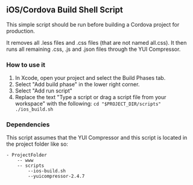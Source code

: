 ## iOS/Cordova Build Shell Script ##

This simple script should be run before building a Cordova project for production.

It removes all .less files and .css files (that are not named all.css).
It then runs all remaining .css, .js and .json files through the YUI Compressor.

### How to use it ###

1. In Xcode, open your project and select the Build Phases tab.
2. Select "Add build phase" in the lower right corner.
3. Select "Add run script"
4. Replace the text "Type a script or drag a script file from your workspace" with the following:
`
	cd "$PROJECT_DIR/scripts"
	./ios_build.sh
`

### Dependencies ###

This script assumes that the YUI Compressor and this script is located in the
project folder like so:

	- ProjectFolder
		-- www
		-- scripts
			--ios-build.sh
			--yuicompressor-2.4.7